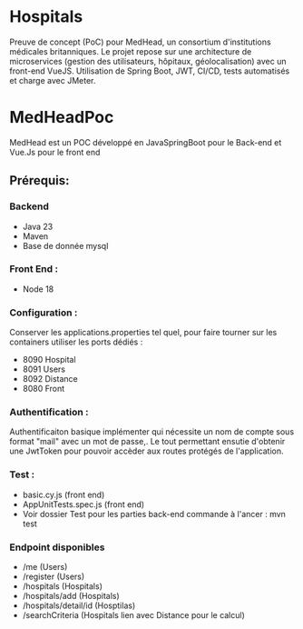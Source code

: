# Hospitals
Preuve de concept (PoC) pour MedHead, un consortium d'institutions médicales britanniques. Le projet repose sur une architecture de microservices (gestion des utilisateurs, hôpitaux, géolocalisation) avec un front-end VueJS. Utilisation de Spring Boot, JWT, CI/CD, tests automatisés et charge avec JMeter.

# MedHeadPoc

MedHead est un POC développé en JavaSpringBoot pour le Back-end et Vue.Js pour le front end

## Prérequis:

### Backend

- Java 23
- Maven
- Base de donnée mysql



### Front End :

- Node 18

### Configuration :

Conserver les applications.properties tel quel, pour faire tourner sur les containers utiliser les ports dédiés :

- 8090 Hospital
- 8091 Users
- 8092 Distance
- 8080 Front

### Authentification :

Authentificaiton basique implémenter qui nécessite un nom de compte sous format "mail" avec un mot de passe,. Le tout permettant ensutie d'obtenir  une JwtToken pour pouvoir accèder aux routes protégés de l'application.

### Test :

- basic.cy.js (front end)
- AppUnitTests.spec.js (front end)
- Voir dossier Test pour les parties back-end commande à l'ancer : mvn test

### Endpoint disponibles

- /me (Users)
- /register (Users)
- /hospitals (Hospitals)
- /hospitals/add (Hospitals)
- /hospitals/detail/id (Hosptilas)
- /searchCriteria (Hospitals lien avec Distance pour le calcul)


